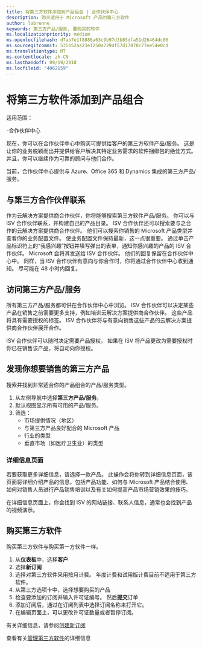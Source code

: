 ```yaml
---
title: 将第三方软件添加到产品组合 | 合作伙伴中心
description: 购买适用于 Microsoft 产品的第三方软件
author: labrenne
keywords: 第三方产品/服务, 要购买的软件
ms.localizationpriority: medium
ms.openlocfilehash: d7ab7e1f8886a63c9b97d3b85dfa51d26464dc06
ms.sourcegitcommit: 535b52aa23e1250a7294f57d17078c77ee54e0cd
ms.translationtype: MT
ms.contentlocale: zh-CN
ms.lasthandoff: 09/19/2018
ms.locfileid: "4062159"
---
```

# <a name="add-third-party-software-to-your-portfolio"></a>将第三方软件添加到产品组合

适用范围：

-合作伙伴中心

现在，你可以在合作伙伴中心中购买可提供给客户的第三方软件产品/服务。 这是让你的业务脱颖而出并提供给客户解决其特定业务需求的软件捆绑包的绝佳方式。 并且，你可以继续作为可靠的顾问与他们合作。

当前，合作伙伴中心提供与 Azure、Office 365 和 Dynamics 集成的第三方产品/服务。 

## <a name="connect-with-third-party-partners"></a>与第三方合作伙伴联系
 
作为云解决方案提供商合作伙伴，你将能够搜索第三方软件产品/服务。 你可以与 ISV 合作伙伴联系，并构建自己的产品目录。 ISV 合作伙伴还可以搜索要与之合作的云解决方案提供商合作伙伴。 他们可以搜索你销售的 Microsoft 产品类型并查看你的业务配置文件。 使业务配置文件保持最新，这一点很重要。 通过单击产品标识符上的“我感兴趣”按钮并填写弹出的表单，通知你感兴趣的产品的 ISV 合作伙伴。 Microsoft 会将其发送给 ISV 合作伙伴。 他们的回复保留在合作伙伴中心中。 同样，当 ISV 合作伙伴有意向与你合作时，你将通过合作伙伴中心收到通知。 尽可能在 48 小时内回复。

## <a name="access-to-third-party-offers"></a>访问第三方产品/服务

所有第三方产品/服务都可供在合作伙伴中心中浏览。 ISV 合作伙伴可以决定某些产品在销售之前需要更多支持，例如培训云解决方案提供商合作伙伴。 这些产品将具有需要授权的标签。 ISV 合作伙伴将与有意向销售这些产品的云解决方案提供商合作伙伴展开合作。 

ISV 合作伙伴可以随时决定需要产品授权。 如果在 ISV 将产品更改为需要授权时你已在销售该产品，将自动向你授权。

## <a name="discover-third-party-products-you-want-to-sell"></a>发现你想要销售的第三方产品

搜索并找到非常适合你的产品组合的产品/服务类型。 

1. 从左侧导航中选择**第三方产品/服务**。
2. 默认视图显示所有可用的产品/服务。
3. 筛选：
    - 市场提供情况（地区）
    - 与第三方产品良好配合的 Microsoft 产品
    - 行业的类型
    - 垂直市场（如医疗卫生业）的类型

### <a name="the-details-page"></a>详细信息页面

若要获取更多详细信息，请选择一款产品。 此操作会将你转到详细信息页面，该页面将详细介绍产品的信息，包括产品功能、如何与 Microsoft 产品结合使用、如何对销售人员进行产品销售培训以及有关如何提高产品市场营销效果的技巧。

在详细信息页面上，你会找到 ISV 的网站链接、联系人信息，通常也会找到产品的视频演示。 

## <a name="purchase-the-third-party-software"></a>购买第三方软件

购买第三方软件与购买第一方软件一样。 

1. 从**仪表板**中，选择**客户**
2. 选择**新订阅**
3. 选择对第三方软件采用按月计费。 年度计费和试用版计费目前不适用于第三方软件。
4. 从第三方选项卡中，选择想要购买的产品
5. 检查要添加的订阅并输入许可证编号。 然后**提交**订单
6. 添加订阅后，通过在订阅列表中选择订阅名称来打开它。
7. 在编辑页面上，可以更改许可证数量或者暂停订阅。

有关详细信息，请参阅[创建新订阅](create-a-new-subscription.md)

查看有关[管理第三方软件](third-party-help.md)的详细信息  